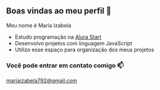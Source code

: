 ## Boas vindas ao meu perfil 🖤

Meu nome é Maria Izabela

- Estudo programação na [Alura Start](https://www.alura.com.br) 
- Desenvolvo projetos com linguagem JavaScript
- Utilizo esse espaço para organização dos meus projetos

### Você pode entrar em contato comigo 📫

mariaizabela792@gmail.com

